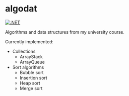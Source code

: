 # algodat

[![.NET](https://github.com/jfhr/algodat/actions/workflows/dotnet.yml/badge.svg)](https://github.com/jfhr/algodat/actions/workflows/dotnet.yml)

Algorithms and data structures from my university course.

Currently implemented:
- Collections
  - ArrayStack
  - ArrayQueue
- Sort algorithms
  - Bubble sort
  - Insertion sort
  - Heap sort
  - Merge sort
